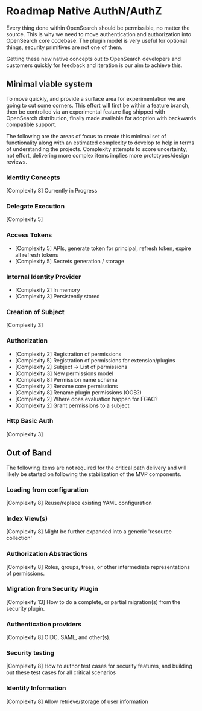 # Roadmap Native AuthN/AuthZ

Every thing done within OpenSearch should be permissible, no matter the source.  This is why we need to move authentication and authorization into OpenSearch core codebase.  The plugin model is very useful for optional things, security primitives are not one of them.

Getting these new native concepts out to OpenSearch developers and customers quickly for feedback and iteration is our aim to achieve this.

## Minimal viable system

To move quickly, and provide a surface area for experimentation we are going to cut some corners.  This effort will first be within a feature branch, then be controlled via an experimental feature flag shipped with OpenSearch distribution, finally made available for adoption with backwards compatible support.

The following are the areas of focus to create this minimal set of functionality along with an estimated complexity to develop to help in terms of understanding the projects.  Complexity attempts to score uncertainty, not effort, delivering more complex items implies more prototypes/design reviews.

### Identity Concepts

[Complexity 8]
Currently in Progress

### Delegate Execution

[Complexity 5]

### Access Tokens

- [Complexity 5] APIs, generate token for principal, refresh token, expire all refresh tokens
- [Complexity 5] Secrets generation / storage

### Internal Identity Provider

- [Complexity 2] In memory 
- [Complexity 3] Persistently stored
 
### Creation of Subject

[Complexity 3]

### Authorization

- [Complexity 2] Registration of permissions
- [Complexity 5] Registration of permissions for extension/plugins
- [Complexity 2] Subject -> List of permissions
- [Complexity 3] New permissions model
- [Complexity 8] Permission name schema
- [Complexity 2] Rename core permissions
- [Complexity 8] Rename plugin permissions (OOB?)
- [Complexity 2] Where does evaluation happen for FGAC?
- [Complexity 2] Grant permissions to a subject

### Http Basic Auth

[Complexity 3]

## Out of Band

The following items are not required for the critical path delivery and will likely be started on following the stabilization of the MVP components.

### Loading from configuration

[Complexity 8]
Reuse/replace existing YAML configuration

### Index View(s)

[Complexity 8]
Might be further expanded into a generic 'resource collection'

### Authorization Abstractions

[Complexity 8]
Roles, groups, trees, or other intermediate representations of permissions.

### Migration from Security Plugin

[Complexity 13]
How to do a complete, or partial migration(s) from the security plugin.

### Authentication providers

[Complexity 8]
OIDC, SAML, and other(s).

### Security testing

[Complexity 8]
How to author test cases for security features, and building out these test cases for all critical scenarios

### Identity Information

[Complexity 8]
Allow retrieve/storage of user information